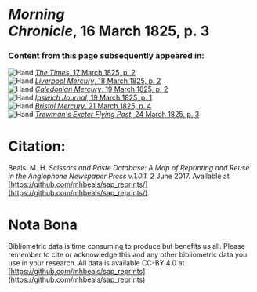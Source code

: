 # *Morning Chronicle*, 16 March 1825, p. 3  
  
### Content from this page subsequently appeared in:  
![Hand](http://scissorsandpaste.net/wp-content/uploads/2017/06/smallhandpointer.png) [*The Times*, 17 March 1825, p. 2](https://mhbeals.github.io/sap_html/The-Times/The-Times-17-March-1825-p-2)  
![Hand](http://scissorsandpaste.net/wp-content/uploads/2017/06/smallhandpointer.png) [*Liverpool Mercury*, 18 March 1825, p. 2](https://mhbeals.github.io/sap_html/Liverpool-Mercury/Liverpool-Mercury-18-March-1825-p-2)  
![Hand](http://scissorsandpaste.net/wp-content/uploads/2017/06/smallhandpointer.png) [*Caledonian Mercury*, 19 March 1825, p. 2](https://mhbeals.github.io/sap_html/Caledonian-Mercury/Caledonian-Mercury-19-March-1825-p-2)  
![Hand](http://scissorsandpaste.net/wp-content/uploads/2017/06/smallhandpointer.png) [*Ipswich Journal*, 19 March 1825, p. 1](https://mhbeals.github.io/sap_html/Ipswich-Journal/Ipswich-Journal-19-March-1825-p-1)  
![Hand](http://scissorsandpaste.net/wp-content/uploads/2017/06/smallhandpointer.png) [*Bristol Mercury*, 21 March 1825, p. 4](https://mhbeals.github.io/sap_html/Bristol-Mercury/Bristol-Mercury-21-March-1825-p-4)  
![Hand](http://scissorsandpaste.net/wp-content/uploads/2017/06/smallhandpointer.png) [*Trewman's Exeter Flying Post*, 24 March 1825, p. 3](https://mhbeals.github.io/sap_html/Trewman's-Exeter-Flying-Post/Trewman's-Exeter-Flying-Post-24-March-1825-p-3)  


# Citation: 

Beals. M. H. *Scissors and Paste Database: A Map of Reprinting and Reuse in the Anglophone Newspaper Press v.1.0.1.* 2 June 2017. Available at [https://github.com/mhbeals/sap_reprints/](https://github.com/mhbeals/sap_reprints/). 

# Nota Bona

Bibliometric data is time consuming to produce but benefits us all. Please remember to cite or acknowledge this and any other bibliometric data you use in your research. All data is available CC-BY 4.0 at [https://github.com/mhbeals/sap_reprints](https://github.com/mhbeals/sap_reprints)